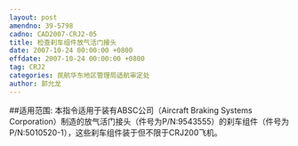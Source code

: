 ```yaml
---
layout: post
amendno: 39-5798
cadno: CAD2007-CRJ2-05
title: 检查刹车组件放气活门接头
date: 2007-10-24 00:00:00 +0800
effdate: 2007-10-24 00:00:00 +0800
tag: CRJ2
categories: 民航华东地区管理局适航审定处
author: 郭允龙
---
```


##适用范围:
本指令适用于装有ABSC公司（Aircraft Braking Systems Corporation）制造的放气活门接头（件号为P/N:9543555）的刹车组件（件号为P/N:5010520-1），这些刹车组件装于但不限于CRJ200飞机。

